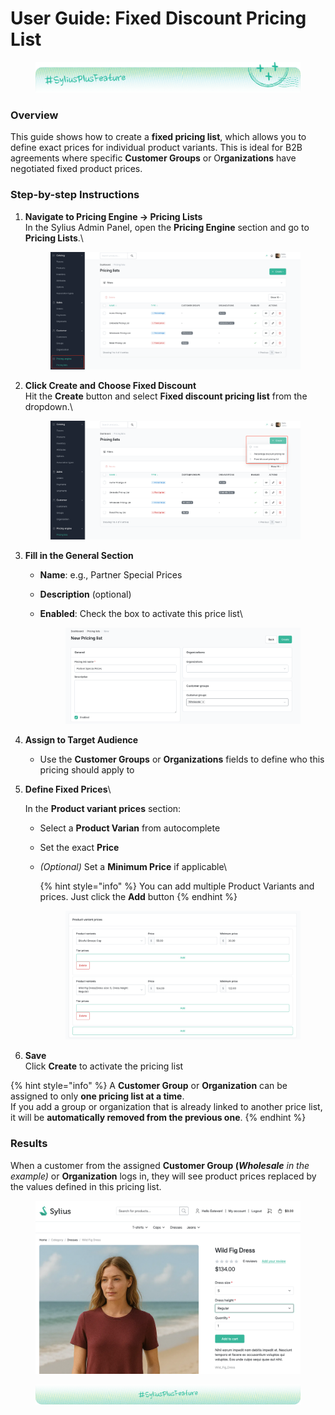 # User Guide: Fixed Discount Pricing List

<figure><img src="../../../../.gitbook/assets/sylius-docs-plusfeature-start (1).png" alt=""><figcaption></figcaption></figure>

### Overview

This guide shows how to create a **fixed pricing list**, which allows you to define exact prices for individual product variants. This is ideal for B2B agreements where specific **Customer Groups** or O**rganizations** have negotiated fixed product prices.

### Step-by-step Instructions

1.  **Navigate to Pricing Engine → Pricing Lists**\
    In the Sylius Admin Panel, open the **Pricing Engine** section and go to **Pricing Lists**.\


    <figure><img src="../../../../.gitbook/assets/Screenshot 2025-07-02 at 06.15.50 (1).png" alt=""><figcaption></figcaption></figure>
2.  **Click Create and** **Choose Fixed Discount**\
    Hit the **Create** button and select **Fixed discount pricing list** from the dropdown.\


    <figure><img src="../../../../.gitbook/assets/Screenshot 2025-07-02 at 06.18.56.png" alt=""><figcaption></figcaption></figure>
3. **Fill in the General Section**
   * **Name**: e.g., Partner Special Prices
   * **Description** (optional)
   *   **Enabled**: Check the box to activate this price list\


       <figure><img src="../../../../.gitbook/assets/Screenshot 2025-07-02 at 07.41.30.png" alt=""><figcaption></figcaption></figure>
4. **Assign to Target Audience**
   * Use the **Customer Groups** or **Organizations** fields to define who this pricing should apply to
5.  **Define Fixed Prices**\


    In the **Product variant prices** section:

    * Select a **Product Varian** from autocomplete
    * Set the exact **Price**
    *   _(Optional)_ Set a **Minimum Price** if applicable\


        {% hint style="info" %}
        You can add multiple Product Variants and prices. Just click the **Add** button
        {% endhint %}



        <figure><img src="../../../../.gitbook/assets/Screenshot 2025-07-02 at 07.45.15.png" alt=""><figcaption></figcaption></figure>
6. **Save**\
   Click **Create** to activate the pricing list

{% hint style="info" %}
A **Customer Group** or **Organization** can be assigned to only **one pricing list at a time**.\
If you add a group or organization that is already linked to another price list, it will be **automatically removed from the previous one**.
{% endhint %}

### Results

When a customer from the assigned **Customer Group (**_**Wholesale** in the example)_ or **Organization** logs in, they will see product prices replaced by the values defined in this pricing list.

<figure><img src="../../../../.gitbook/assets/Screenshot 2025-07-02 at 07.55.48.png" alt=""><figcaption></figcaption></figure>

<figure><img src="../../../../.gitbook/assets/sylius-docs-plusfeature-end.png" alt=""><figcaption></figcaption></figure>
